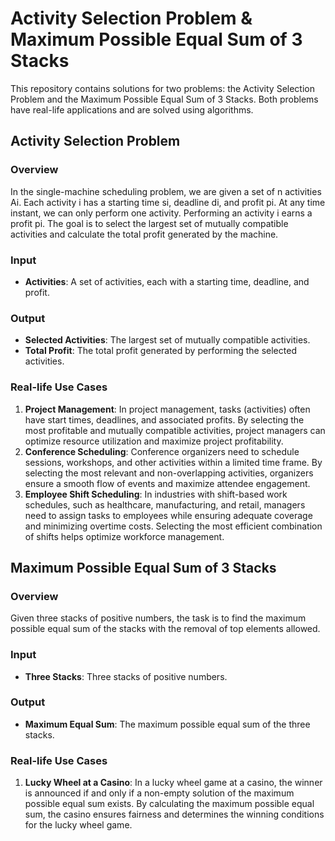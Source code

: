 # Activity Selection Problem & Maximum Possible Equal Sum of 3 Stacks

This repository contains solutions for two problems: the Activity Selection Problem and the Maximum Possible Equal Sum of 3 Stacks. Both problems have real-life applications and are solved using algorithms.

## Activity Selection Problem

### Overview

In the single-machine scheduling problem, we are given a set of n activities Ai. Each activity i has a starting time si, deadline di, and profit pi. At any time instant, we can only perform one activity. Performing an activity i earns a profit pi. The goal is to select the largest set of mutually compatible activities and calculate the total profit generated by the machine.

### Input

- **Activities**: A set of activities, each with a starting time, deadline, and profit.

### Output

- **Selected Activities**: The largest set of mutually compatible activities.
- **Total Profit**: The total profit generated by performing the selected activities.

### Real-life Use Cases

1. **Project Management**: In project management, tasks (activities) often have start times, deadlines, and associated profits. By selecting the most profitable and mutually compatible activities, project managers can optimize resource utilization and maximize project profitability.
2. **Conference Scheduling**: Conference organizers need to schedule sessions, workshops, and other activities within a limited time frame. By selecting the most relevant and non-overlapping activities, organizers ensure a smooth flow of events and maximize attendee engagement.
3. **Employee Shift Scheduling**: In industries with shift-based work schedules, such as healthcare, manufacturing, and retail, managers need to assign tasks to employees while ensuring adequate coverage and minimizing overtime costs. Selecting the most efficient combination of shifts helps optimize workforce management.

## Maximum Possible Equal Sum of 3 Stacks

### Overview

Given three stacks of positive numbers, the task is to find the maximum possible equal sum of the stacks with the removal of top elements allowed.

### Input

- **Three Stacks**: Three stacks of positive numbers.

### Output

- **Maximum Equal Sum**: The maximum possible equal sum of the three stacks.

### Real-life Use Cases

1. **Lucky Wheel at a Casino**: In a lucky wheel game at a casino, the winner is announced if and only if a non-empty solution of the maximum possible equal sum exists. By calculating the maximum possible equal sum, the casino ensures fairness and determines the winning conditions for the lucky wheel game.
